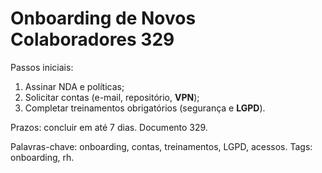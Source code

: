 # Onboarding de Novos Colaboradores 329

Passos iniciais:
1. Assinar NDA e políticas;
2. Solicitar contas (e-mail, repositório, **VPN**);
3. Completar treinamentos obrigatórios (segurança e **LGPD**).

Prazos: concluir em até 7 dias. Documento 329.

Palavras-chave: onboarding, contas, treinamentos, LGPD, acessos.
Tags: onboarding, rh.
